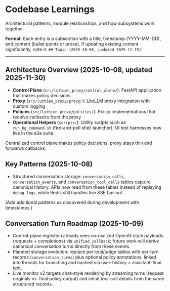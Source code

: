 # Codebase Learnings

Architectural patterns, module relationships, and how subsystems work together.

**Format**: Each entry is a subsection with a title, timestamp (YYYY-MM-DD), and content (bullet points or prose).
If updating existing content significantly, note it: `## Topic (2025-10-08, updated 2025-11-15)`

---

## Architecture Overview (2025-10-08, updated 2025-11-30)

- **Control Plane** (`src/luthien_proxy/control_plane/`): FastAPI application that makes policy decisions
- **Proxy** (`src/luthien_proxy/proxy/`): LiteLLM proxy integration with custom logging
- **Policies** (`src/luthien_proxy/policies/`): Policy implementations that receive callbacks from the proxy
- **Operational Helpers** (`scripts/`): Utility scripts such as `run_bg_command.sh` (fire-and-poll shell launcher); UI test harnesses now live in the e2e suite.

Centralized control plane makes policy decisions, proxy stays thin and forwards callbacks.

## Key Patterns (2025-10-08)

- Structured conversation storage: `conversation_calls`, `conversation_events`, and `conversation_tool_calls` tables capture canonical history. APIs now read from these tables instead of replaying `debug_logs`, while Redis still handles live SSE fan-out.

(Add additional patterns as discovered during development with timestamps.)

## Conversation Turn Roadmap (2025-10-09)

- Control-plane ingestion already sees normalized OpenAI-style payloads (requests + completions) via `unified_callback`; future work will derive canonical conversation turns directly from these events.
- Planned storage evolution: replace per-tool/judge tables with per-turn records (`conversation_turns`) plus optional policy annotations, linked into threads for branching and hashed via user-history + assistant-final text.
- Live monitor v2 targets chat-style rendering by streaming turns (request originals vs. final policy output) and inline tool-call details from the same structured records.
